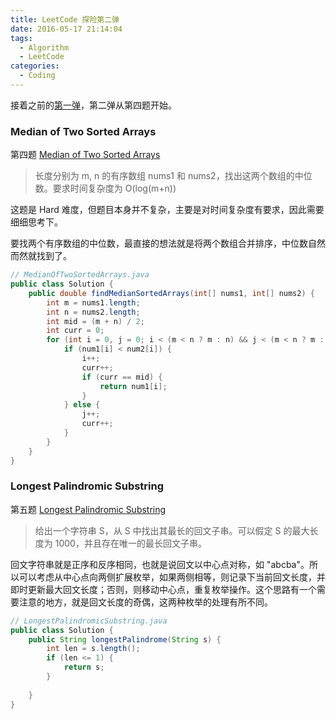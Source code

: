 ```yaml
---
title: LeetCode 探险第二弹
date: 2016-05-17 21:14:04
tags:
  - Algorithm
  - LeetCode
categories:
  - Coding
---
```


接着之前的[第一弹](/2015/11/23/leetcode-1st-week/)，第二弹从第四题开始。

<!-- more -->

### Median of Two Sorted Arrays

第四题 [Median of Two Sorted Arrays](https://leetcode.com/problems/median-of-two-sorted-arrays/)

> 长度分别为 m, n 的有序数组 nums1 和 nums2，找出这两个数组的中位数。要求时间复杂度为 O(log(m+n))

这题是 Hard 难度，但题目本身并不复杂，主要是对时间复杂度有要求，因此需要细细思考下。

要找两个有序数组的中位数，最直接的想法就是将两个数组合并排序，中位数自然而然就找到了。

```java
// MedianOfTwoSortedArrays.java
public class Solution {
    public double findMedianSortedArrays(int[] nums1, int[] nums2) {
        int m = nums1.length;
        int n = nums2.length;
        int mid = (m + n) / 2;
        int curr = 0;
        for (int i = 0, j = 0; i < (m < n ? m : n) && j < (m < n ? m : n);;) {
            if (num1[i] < num2[i]) {
                i++;
                curr++;
                if (curr == mid) {
                    return num1[i];
                }
            } else {
                j++;
                curr++;
            }
        }
    }
}
```

### Longest Palindromic Substring

第五题 [Longest Palindromic Substring](https://leetcode.com/problems/longest-palindromic-substring/)

> 给出一个字符串 S，从 S 中找出其最长的回文子串。可以假定 S 的最大长度为 1000，并且存在唯一的最长回文子串。

回文字符串就是正序和反序相同，也就是说回文以中心点对称，如 "abcba"。所以可以考虑从中心点向两侧扩展枚举，如果两侧相等，则记录下当前回文长度，并即时更新最大回文长度；否则，则移动中心点，重复枚举操作。这个思路有一个需要注意的地方，就是回文长度的奇偶，这两种枚举的处理有所不同。

```java
// LongestPalindromicSubstring.java
public class Solution {
    public String longestPalindrome(String s) {
        int len = s.length();
        if (len <= 1) {
            return s;
        }
        
    }
}
```